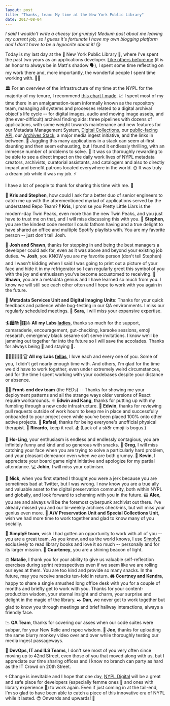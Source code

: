 ```yaml
---
layout: post
title: "Thanks, team: My time at the New York Public Library"
date: 2017-08-04
---
```


*I said I wouldn't write a cheesy (or grumpy) Medium post about me leaving my current job, so I guess it's fortunate I have my own blogging platform and I don't have to be a hypocrite about it!* 😘  

Today is my last day at the 🦁 New York Public Library 🦁, where I've spent the past two years as an applications developer. [Like others before me](https://medium.com/@thisismattmiller/moving-on-from-nypl-297c51cd4cb3) (it is an honor to always be in Matt's shadow 🗣), I spent some time reflecting on my work there and, more importantly, the wonderful people I spent time working with. 👩‍💻

🏛 For an overview of the infrastructure of my time at the NYPL for the majority of my tenure, I recommend [this chart I made](http://ablwr.github.io/technology-is-people/). 📈 I spent most of my time there in an amalgamation-team informally known as the repository team, managing all systems and processes related to a digital archival object's life cycle -- for digital images, audio and moving image assets, and (the ever-difficult) archival finding aids: three pipelines with dozens of applications, with some weight towards maintenance and new features for our Metadata Management System, [Digital Collections](https://digitalcollections.nypl.org/), our [public-facing API](http://api.repo.nypl.org/), our [Archives Stack](http://archives.nypl.org/), a major media ingest initiative, and the links in between. 🍝 Juggling this many applications in a stack can seem at-first daunting and then seem exhausting, but I found it endlessly thrilling, with an immense number of problems to solve. 🥂 It was so thoroughly rewarding to be able to see a direct impact on the daily work lives of NYPL metadata creators, archivists, curatorial assistants, and catalogers and also to directly impact and benefit patrons located everywhere in the world. 🌞 It was truly a dream job while it was my job. ⚡️

I have a lot of people to thank for sharing this time with me. 🙏

💎 **Kris and Stephen**, how could I ask for a better duo of senior engineers to catch me up with the aforementioned myriad of applications served by the understated Repo Team? 🕴 **Kris**, I promise you Pretty Little Liars is the modern-day Twin Peaks, even more than the new Twin Peaks, and you just have to trust me on that, and I will miss discussing this with you. 💁 **Stephen**, you are the kindest code mentor I could fathom having and a true delight to have shared an office and multiple Spotify playlists with. You are my favorite person -- just don't tell Josh.

📝 **Josh and Shawn**, thanks for stepping in and being the best managers a developer could ask for, even as it was above and beyond your existing job duties. 🛰 **Josh**, you KNOW you are my favorite person (don't tell Stephen) and I wasn't kidding when I said I was going to print out a picture of your face and hide it in my refrigerator so I can regularly greet this symbol of you with the joy and enthusiasm you've become accustomed to receiving. 🔭 **Shawn**, you are a metadata genius and I have learned so much from you. I know we will still see each other often and I hope to work with you again in the future.

📖 **Metadata Services Unit and Digital Imaging Units**: Thanks for your quick feedback and patience while bug-testing in our QA environments. I miss our regularly scheduled meetings. 📮 **Sara**, I will miss your expansive expertise.

🏄‍🏙📚💃🎛⛵️ **All my Labs [ladies](https://www.youtube.com/watch?v=NsBRg2fs_3U)**, thanks so much for the support, camaraderie, encouragement, gut-checking, karaoke sessions, emoji research, emergency black sesame soft serve invitations. I know we'll be jamming out together far into the future so I will save the accolades. Thanks for always being 💖 and staying 💅.

🤠🚀🎼🍍😑👾🏆 **All my Labs [fellas](https://www.youtube.com/watch?v=mPRy1B4t5YA)**, I love each and every one of you. Some of you, I didn't get nearly enough time with. And others, I'm glad for the time we did have to work together, even under extremely weird circumstances, and for the time I spent working with your codebases despite your distance or absence.

🕵🏻 **Front-end dev team** (the FEDs) -- Thanks for showing me your deployment patterns and all the strange ways older versions of React require workarounds. ⚛️ **Edwin and Kang**, thanks for putting up with my fumbling through a new code infrastructure. 🏃 **Edwin**, thanks for reviewing pull requests outside of work hours to keep me in place and successfully onboarded to your project even while you've been placed 100% onto other active projects. 💪 **Rafael**, thanks for being everyone's unofficial physical therapist. 🍖 **Ricardo**, keep it real. 🏂 (Lack of a sk8r emoji is bogus.)

🎏 **Ho-Ling**, your enthusiasm is endless and endlessly contagious, you are infinitely funny and kind and so generous with snacks. 🔌 **Greg**, I will miss catching your face when you are trying to solve a particularly hard problem, and your pleasant demeanor even when we are both grumpy. 🎲 **Kevin**, I appreciate your board game night initiative and apologize for my partial attendance. 💻 **Jobin**, I will miss your optimism.

💾 **Nick**, when you first started I thought you were a jerk because you are sometimes bad at Twitter, but I was wrong. I now know you are a true ally and valuable asset to the digital preservation community, both within NYPL and globally, and look forward to scheming with you in the future. 📟 **Alex**, you are and always will be the foremost cyberpunk archivist out there. I've already missed you and our bi-weekly archives check-ins, but will miss your genius even more. 💽 **A/V Preservation Unit and Special Collections Unit**, wish we had more time to work together and glad to know many of you socially.

📱 **SimplyE team**, wish I had gotten an opportunity to work with all of you -- you are a great team. As you know, and as the world knows, I use [SimplyE](http://www.librarysimplified.org/index.html) exclusively to read library books and love it so much -- personally and for its larger mission. 🍵 **Courteney**, you are a shining beacon of light.

⚖️ **Natalie**, I thank you for your ability to give us valuable self-reflection exercises during sprint retrospectives even if we seem like we are rolling our eyes at them. You are too kind and provide so many snacks. In the future, may you receive snacks ten-fold in return. 🖨 **Courtney and Kendra**, happy to share a single smushed long office desk with you for a couple of months and briefly get to work with you. Thanks for your content-production wisdom, your eternal insight and charm, your surprise and delight in the magic of the library. ✒️ **Dan**, we never got to work together but glad to know you through meetings and brief hallway interactions, always a friendly face.

📉 **QA Team**, thanks for covering our asses when our code suites were subpar, for your New Relic and rspec wisdom. 🐒 **Joe**, thanks for uploading the same blurry monkey video over and over while thoroughly testing our media ingest passageways.

🚥 **DevOps, IT and ILS Teams**, I don't see most of you very often since moving up to 42nd Street, even those of you that moved along with us, but I appreciate our time sharing offices and I know no branch can party as hard as the IT Crowd on 20th Street.

🌀 Change is inevitable and I hope that one day, [NYPL Digital](https://www.youtube.com/watch?v=M5RoaBhlK6o) will be a great and safe place for developers (especially femme ones 👯 and ones with library experience 🤖) to work again. Even if just coming in at the tail-end, I'm so glad to have been able to catch a piece of this innovative era of NYPL while it lasted. 😍 Onwards and upwards! 🚀
